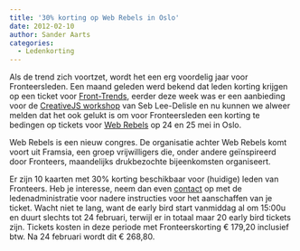 ```yaml
---
title: '30% korting op Web Rebels in Oslo'
date: 2012-02-10
author: Sander Aarts
categories:
  - Ledenkorting
---
```


Als de trend zich voortzet, wordt het een erg voordelig jaar voor Fronteersleden. Een maand geleden werd bekend dat leden korting krijgen op een ticket voor [Front-Trends](/blog/2012/01/korting-op-front-trends-in-warschau), eerder deze week was er een aanbieding voor de [CreativeJS workshop](/blog/2012/02/creativejs-amsterdam) van Seb Lee-Delisle en nu kunnen we alweer melden dat het ook gelukt is om voor Fronteersleden een korting te bedingen op tickets voor [Web Rebels](http://webrebels.org/) op 24 en 25 mei in Oslo.

Web Rebels is een nieuw congres. De organisatie achter Web Rebels komt voort uit Framsia, een groep vrijwilligers die, onder andere geïnspireerd door Fronteers, maandelijks drukbezochte bijeenkomsten organiseert.

Er zijn 10 kaarten met 30% korting beschikbaar voor (huidige) leden van Fronteers. Heb je interesse, neem dan even [contact](/contact) op met de ledenadministratie voor nadere instructies voor het aanschaffen van je ticket. Wacht niet te lang, want de early bird start vanmiddag al om 15:00u en duurt slechts tot 24 februari, terwijl er in totaal maar 20 early bird tickets zijn. Tickets kosten in deze periode met Fronteerskorting € 179,20 inclusief btw. Na 24 februari wordt dit € 268,80.
